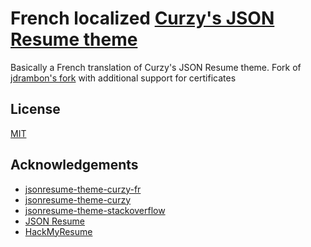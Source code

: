 # French localized [Curzy's JSON Resume theme](https://github.com/Curzy/jsonresume-theme-curzy)

Basically a French translation of Curzy's JSON Resume theme.
Fork of [jdrambon's fork](https://github.com/jdambron/jsonresume-theme-curzy-fr) with additional support for certificates

## License

[MIT](https://choosealicense.com/licenses/mit/)
  
## Acknowledgements

- [jsonresume-theme-curzy-fr](https://github.com/jdambron/jsonresume-theme-curzy-fr)
- [jsonresume-theme-curzy](https://github.com/Curzy/jsonresume-theme-curzy)
- [jsonresume-theme-stackoverflow](https://github.com/phoinixi/jsonresume-theme-stackoverflow)
- [JSON Resume](https://jsonresume.org/)
- [HackMyResume](https://github.com/hacksalot/HackMyResume)

